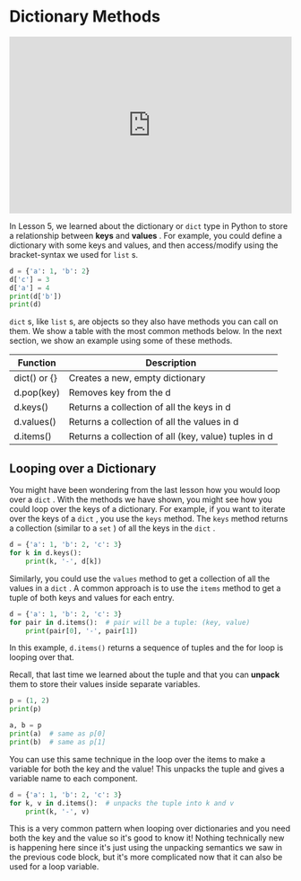 # Dictionary Methods


<div style="position: relative; padding-bottom: 62.5%; height: 0;">
    <iframe src="https://www.loom.com/embed/cc2e27f4df774142a4aa2d232a40bcb3" frameborder="0" webkitallowfullscreen mozallowfullscreen allowfullscreen style="position: absolute; top: 0; left: 0; width: 100%; height: 100%;"></iframe>
</div>

In Lesson 5, we learned about the dictionary or `dict` type in Python to store a relationship between **keys** and **values** . For example, you could define a dictionary with some keys and values, and then access/modify using the bracket-syntax we used for `list` s.  

```python
d = {'a': 1, 'b': 2}
d['c'] = 3
d['a'] = 4
print(d['b'])
print(d)
```

`dict` s, like `list` s, are objects so they also have methods you can call on them. We show a table with the most common methods below. In the next section, we show an example using some of these methods.  


|  Function  |                    Description                     |
|------------|----------------------------------------------------|
|dict() or {}|Creates a new, empty dictionary                     |
|d.pop(key)  |Removes key from the d                              |
|d.keys()    |Returns a collection of all the keys in d           |
|d.values()  |Returns a collection of all the values in d         |
|d.items()   |Returns a collection of all (key, value) tuples in d|

##  Looping over a Dictionary  

You might have been wondering from the last lesson how you would loop over a `dict` . With the methods we have shown, you might see how you could loop over the keys of a dictionary. For example, if you want to iterate over the keys of a `dict` , you use the `keys` method. The `keys` method returns a collection (similar to a `set` ) of all the keys in the `dict` .  

```python
d = {'a': 1, 'b': 2, 'c': 3}
for k in d.keys():
    print(k, '-', d[k])
```

Similarly, you could use the `values` method to get a collection of all the values in a `dict` . A common approach is to use the `items` method to get a tuple of both keys and values for each entry.  

```python
d = {'a': 1, 'b': 2, 'c': 3}
for pair in d.items():  # pair will be a tuple: (key, value)
    print(pair[0], '-', pair[1])
```

In this example, `d.items()` returns a sequence of tuples and the for loop is looping over that.  

Recall, that last time we learned about the tuple and that you can **unpack** them to store their values inside separate variables.  

```python
p = (1, 2)
print(p)

a, b = p
print(a)  # same as p[0]
print(b)  # same as p[1]
```

You can use this same technique in the loop over the items to make a variable for both the key and the value!  This unpacks the tuple and gives a variable name to each component.  

```python
d = {'a': 1, 'b': 2, 'c': 3}
for k, v in d.items():  # unpacks the tuple into k and v
    print(k, '-', v)
```

This is a very common pattern when looping over dictionaries and you need both the key and the value so it's good to know it! Nothing technically new is happening here since it's just using the unpacking semantics we saw in the previous code block, but it's more complicated now that it can also be used for a loop variable.  


